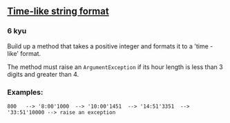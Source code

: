 <h2><a href=https://www.codewars.com/kata/51e000d070fe4414000003f0/train/csharp target="_blank">Time-like string format</a></h2><h3>6 kyu</h3><p>Build up a method that takes a positive integer and formats it to a 'time - like' format.</p><p>The method must raise an <code>ArgumentException</code> if its hour length is less than 3 digits and greater than 4.</p><h3 id="examples">Examples:</h3><pre><code>800   --&gt; '8:00'1000  --&gt; '10:00'1451  --&gt; '14:51'3351  --&gt; '33:51'10000 --&gt; raise an exception</code></pre>